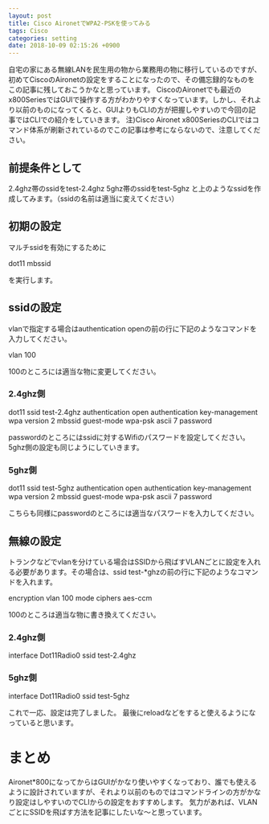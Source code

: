 ```yaml
---
layout: post
title: Cisco AironetでWPA2-PSKを使ってみる
tags: Cisco
categories: setting
date: 2018-10-09 02:15:26 +0900
---
```


自宅の家にある無線LANを民生用の物から業務用の物に移行しているのですが、初めてCiscoのAironetの設定をすることになったので、その備忘録的なものをこの記事に残しておこうかなと思っています。 CiscoのAironetでも最近のx800SeriesではGUIで操作する方がわかりやすくなっています。しかし、それより以前のものになってくると、GUIよりもCLIの方が把握しやすいので今回の記事ではCLIでの紹介をしていきます。 注)Cisco Aironet x800SeriesのCLIではコマンド体系が刷新されているのでこの記事は参考にならないので、注意してください。

前提条件として
-------

2.4ghz帯のssidをtest-2.4ghz 5ghz帯のssidをtest-5ghz と上のようなssidを作成してみます。（ssidの名前は適当に変えてください）

初期の設定
-----

マルチssidを有効にするために

dot11 mbssid

を実行します。

ssidの設定
-------

vlanで指定する場合はauthentication openの前の行に下記のようなコマンドを入力してください。  

vlan 100

100のところには適当な物に変更してください。

### 2.4ghz側

dot11 ssid test-2.4ghz
authentication open
authentication key-management wpa version 2
mbssid guest-mode
wpa-psk ascii 7 password

passwordのところにはssidに対するWifiのパスワードを設定してください。 5ghz側の設定も同じようにしていきます。

### 5ghz側

dot11 ssid test-5ghz
authentication open
authentication key-management wpa version 2
mbssid guest-mode
wpa-psk ascii 7 password

こちらも同様にpasswordのところには適当なパスワードを入力してください。

無線の設定
-----

トランクなどでvlanを分けている場合はSSIDから飛ばすVLANごとに設定を入れる必要があります。その場合は、ssid test-*ghzの前の行に下記のようなコマンドを入れます。

encryption vlan 100 mode ciphers aes-ccm

100のところは適当な物に書き換えてください。

### 2.4ghz側

interface Dot11Radio0
ssid test-2.4ghz

### 5ghz側

interface Dot11Radio0
ssid test-5ghz

これで一応、設定は完了しました。 最後にreloadなどをすると使えるようになっていると思います。

まとめ
===

Aironet*800になってからはGUIがかなり使いやすくなっており、誰でも使えるように設計されていますが、それより以前のものではコマンドラインの方がかなり設定はしやすいのでCLIからの設定をおすすめします。 気力があれば、VLANごとにSSIDを飛ばす方法を記事にしたいな～と思っています。